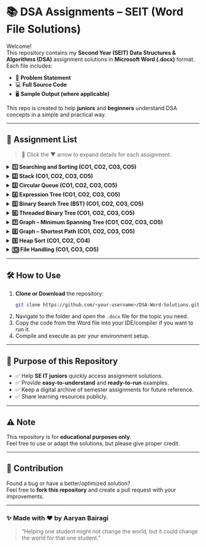 # 📚 DSA Assignments – SEIT (Word File Solutions)

Welcome!  
This repository contains my **Second Year (SEIT)** **Data Structures & Algorithms (DSA)** assignment solutions in **Microsoft Word (.docx)** format.  
Each file includes:
- 📄 **Problem Statement**
- 💻 **Full Source Code**
- 🖥️ **Sample Output (where applicable)**

This repo is created to help **juniors** and **beginners** understand DSA concepts in a simple and practical way.

---

## 📂 Assignment List

> 📌 Click the ▼ arrow to expand details for each assignment.

<details>
<summary><b>1️⃣ Searching and Sorting (CO1, CO2, CO3, CO5)</b></summary>

- Bubble Sort → Sort by Roll Number (Ascending)  
- Insertion Sort → Sort by Name (Alphabetical)  
- Quick Sort → Find Top 10 Toppers  
- Search by SGPA → Display all students with the same SGPA  
- Binary Search (Non-Recursive) → Search by Name (Display all matches)  

</details>

<details>
<summary><b>2️⃣ Stack (CO1, CO2, CO3, CO5)</b></summary>

- Stack using **Singly Linked List (ADT)**  
- Infix → Postfix conversion  
- Infix → Prefix conversion  
- Evaluation of Postfix  
- Evaluation of Prefix  

</details>

<details>
<summary><b>3️⃣ Circular Queue (CO1, CO2, CO3, CO5)</b></summary>

- Enqueue (Insertion)  
- Dequeue (Deletion)  
- Display Queue  
(*Handles queue-full condition with fixed size*)  

</details>

<details>
<summary><b>4️⃣ Expression Tree (CO1, CO2, CO3, CO5)</b></summary>

- Construct Expression Tree from:  
  - Postfix expression  
  - Prefix expression  
- Traversals:  
  - Recursive: In-order, Pre-order, Post-order  
  - Non-Recursive: In-order, Pre-order, Post-order  

</details>

<details>
<summary><b>5️⃣ Binary Search Tree (BST) (CO1, CO2, CO3, CO5)</b></summary>

- Insert (Handles duplicates)  
- Delete  
- Search  
- Traversals (In-order, Pre-order, Post-order)  
- Depth of Tree  
- Mirror Image  
- Create a Copy  
- Display all Parent Nodes with their Children  
- Display Leaf Nodes  
- Level-wise Display  

</details>

<details>
<summary><b>6️⃣ Threaded Binary Tree (CO1, CO2, CO3, CO5)</b></summary>

- In-order Threaded Binary Tree implementation  
- Traversal:  
  - In-order  
  - Pre-order  

</details>

<details>
<summary><b>7️⃣ Graph – Minimum Spanning Tree (CO1, CO2, CO3, CO5)</b></summary>

- Represent a Graph (Adjacency List/Matrix)  
  - Nodes → Departments/Institutes  
  - Edges → Distance between them  
- Find MST using:  
  - Kruskal’s Algorithm  
  - Prim’s Algorithm  

</details>

<details>
<summary><b>8️⃣ Graph – Shortest Path (CO1, CO2, CO3, CO5)</b></summary>

- Represent a City Map (Adjacency List/Matrix)  
  - Nodes → Landmarks  
  - Edges → Distance between landmarks  
- Find shortest path from single source to all destinations using **Dijkstra’s Algorithm**  

</details>

<details>
<summary><b>9️⃣ Heap Sort (CO1, CO2, CO4)</b></summary>

- Heap Sort implementation using:  
  - Max Heap  
  - Min Heap  

</details>

<details>
<summary><b>🔟 File Handling (CO1, CO3, CO5)</b></summary>

- Create and maintain **Sequential File** for Student Database containing:  
  - Roll No  
  - Name  
  - Division  
  - Address  
- Features:  
  - Add Student Record  
  - Delete Student Record  
  - Search Student (Display details if found, else show “Not Found”)  

</details>

---

## 🛠️ How to Use
1. **Clone or Download** the repository:
   ```bash
   git clone https://github.com/<your-username>/DSA-Word-Solutions.git
   ```
2. Navigate to the folder and open the `.docx` file for the topic you need.
3. Copy the code from the Word file into your IDE/compiler if you want to run it.
4. Compile and execute as per your environment setup.

---

## 🎯 Purpose of this Repository
- ✅ Help **SE IT juniors** quickly access assignment solutions.  
- ✅ Provide **easy-to-understand** and **ready-to-run** examples.  
- ✅ Keep a digital archive of semester assignments for future reference.  
- ✅ Share learning resources publicly.  

---

## ⚠️ Note
This repository is for **educational purposes only**.  
Feel free to use or adapt the solutions, but please give proper credit.  

---

## 🤝 Contribution
Found a bug or have a better/optimized solution?  
Feel free to **fork this repository** and create a pull request with your improvements.

---

### ✨ Made with ❤️ by Aaryan Bairagi  
> “Helping one student might not change the world, but it could change the world for that one student.”
